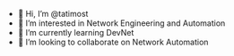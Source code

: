 - 👋 Hi, I’m @tatimost
- 👀 I’m interested in Network Engineering and Automation
- 🌱 I’m currently learning DevNet
- 💞️ I’m looking to collaborate on Network Automation


<!---
tatimost/tatimost is a ✨ special ✨ repository because its `README.md` (this file) appears on your GitHub profile.
You can click the Preview link to take a look at your changes.
--->
